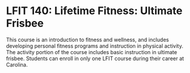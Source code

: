 # LFIT 140: Lifetime Fitness: Ultimate Frisbee

This course is an introduction to fitness and wellness, and includes developing personal fitness programs and instruction in physical activity. The activity portion of the course includes basic instruction in ultimate frisbee. Students can enroll in only one LFIT course during their career at Carolina.